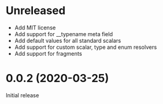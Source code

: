 # Unreleased

- Add MIT license
- Add support for __typename meta field
- Add default values for all standard scalars
- Add support for custom scalar, type and enum resolvers
- Add support for fragments


# 0.0.2 (2020-03-25)

Initial release

